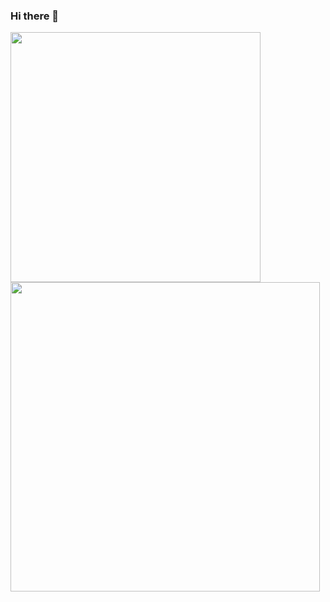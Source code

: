### Hi there 👋

<img width="400px" align="left" src="https://github-readme-stats.vercel.app/api/top-langs/?username=mattst123&hide=html&layout=compact&theme=buefy" />

<td><img width="495px" align="left" src="https://github-readme-stats.vercel.app/api?username=mattst123&theme=buefy"/> 
<!--
**Mattst123/mattst123** is a ✨ _special_ ✨ repository because its `README.md` (this file) appears on your GitHub profile.

  
  
<a href="https://www.linkedin.com/in/seu_usuário"><img src="https://github.com/seu_usuário/seu_usuário/linkedin.png" width="16"></img></a> [LinkedIn](https://www.linkedin.com/in/seu_usuário)
  
Here are some ideas to get you started:

- 🔭 I’m currently working on ...
- 🌱 I’m currently learning ...
- 👯 I’m looking to collaborate on ...
- 🤔 I’m looking for help with ...
- 💬 Ask me about ...
- 📫 How to reach me: ...
- 😄 Pronouns: ...
- ⚡ Fun fact: ...
-->
